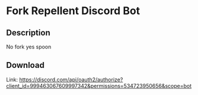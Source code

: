 # Fork Repellent Discord Bot

## Description

No fork yes spoon

## Download

Link: https://discord.com/api/oauth2/authorize?client_id=999463067609997342&permissions=534723950656&scope=bot
